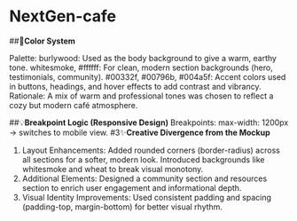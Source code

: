 # NextGen-cafe

##🌈**Color System**
  
  Palette:
burlywood: Used as the body background to give a warm, earthy tone.
whitesmoke, #ffffff: For clean, modern section backgrounds (hero, testimonials, community).
#00332f, #00796b, #004a5f: Accent colors used in buttons, headings, and hover effects to add contrast and vibrancy.
Rationale:
A mix of warm and professional tones was chosen to reflect a cozy but modern café atmosphere.
  
  ##💡**Breakpoint Logic (Responsive Design)**
Breakpoints:
max-width: 1200px → switches to mobile view.
#3✨**Creative Divergence from the Mockup**
1. Layout Enhancements:
Added rounded corners (border-radius) across all sections for a softer, modern look.
Introduced backgrounds like whitesmoke and wheat to break visual monotony.
2. Additional Elements:
Designed a community section and resources section to enrich user engagement and informational depth.
3. Visual Identity Improvements:
Used consistent padding and spacing (padding-top, margin-bottom) for better visual rhythm.
